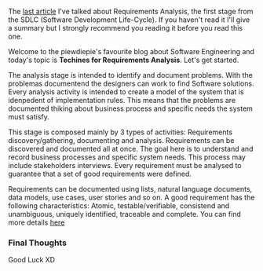 <div style="text-align: left;">
    <p>
        The <a href="https://gabrielslima.github.io/blog/post.html?id=23" target="blank">last article</a> I've talked about Requirements
        Analysis, the first stage from the SDLC (Software Development Life-Cycle).
        If you haven't read it I'll give a summary but I strongly
        recommend you reading it before you read this one.
    </p>
    <p>
        Welcome to the piewdiepie's favourite blog about Software Engineering
        and today's topic is <strong>Techines for Requirements Analysis</strong>.
        Let's get started.
    </p>
    <p>
        The analysis stage is intended to identify and document problems.
        With the problemas documentend the designers can work
        to find Software solutions. Every analysis activity is
        intended to create a model of the system that is idenpedent
        of implementation rules. This means that the problems are
        documented thiking about business process and specific needs
        the system must satisfy.
    </p>
    <p>
        This stage is composed mainly by 3 types of activities:
        Requirements discovery/gathering, documenting and analysis.
        Requirements can be discovered and documented all at once.
        The goal here is to understand and record business processes
        and specific system needs. This process may include
        stakeholders interviews.
        Every requirement must be analysed to guarantee that a set of
        good requirements were defined.
    </p>
    <p>
        Requirements can be documented using lists, natural language
        documents, data models, use cases, user stories and so on.
        A good requirement has the following characteristics:
        Atomic, testable/verifiable, consistend and unambiguous, 
        uniquely identified, traceable and complete.
        You can find more details <a href="https://gabrielslima.github.io/blog/post.html?id=23" target="blank">here</a>
    </p>
    <h3>Final Thoughts</h3>
    Good Luck XD
</div>
